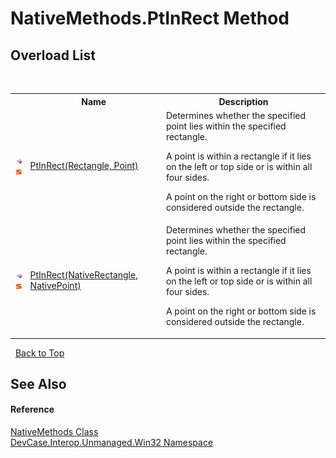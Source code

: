 # NativeMethods.PtInRect Method 
 


## Overload List
&nbsp;<table><tr><th></th><th>Name</th><th>Description</th></tr><tr><td>![Public method](media/pubmethod.gif "Public method")![Static member](media/static.gif "Static member")</td><td><a href="M_DevCase_Interop_Unmanaged_Win32_NativeMethods_PtInRect_1">PtInRect(Rectangle, Point)</a></td><td>
Determines whether the specified point lies within the specified rectangle. 

 A point is within a rectangle if it lies on the left or top side or is within all four sides. 

 A point on the right or bottom side is considered outside the rectangle.</td></tr><tr><td>![Public method](media/pubmethod.gif "Public method")![Static member](media/static.gif "Static member")</td><td><a href="M_DevCase_Interop_Unmanaged_Win32_NativeMethods_PtInRect">PtInRect(NativeRectangle, NativePoint)</a></td><td>
Determines whether the specified point lies within the specified rectangle. 

 A point is within a rectangle if it lies on the left or top side or is within all four sides. 

 A point on the right or bottom side is considered outside the rectangle.</td></tr></table>&nbsp;
<a href="#nativemethods.ptinrect-method">Back to Top</a>

## See Also


#### Reference
<a href="T_DevCase_Interop_Unmanaged_Win32_NativeMethods">NativeMethods Class</a><br /><a href="N_DevCase_Interop_Unmanaged_Win32">DevCase.Interop.Unmanaged.Win32 Namespace</a><br />